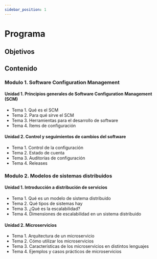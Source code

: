 ```yaml
---
sidebar_position: 1
---
```

# Programa

## Objetivos

## Contenido

### Modulo 1. Software Configuration Management
#### Unidad 1. Principios generales de Software Configuration Management (SCM)
- Tema 1. Qué es el SCM 
- Tema 2. Para qué sirve el SCM
- Tema 3. Herramientas para el desarrollo de software
- Tema 4. Ítems de configuración

#### Unidad 2. Control y seguimientos de cambios del software
- Tema 1. Control de la configuración 
- Tema 2. Estado de cuenta
- Tema 3. Auditorías de configuración
- Tema 4. Releases 

### Modulo 2. Modelos de sistemas distribuidos
#### Unidad 1. Introducción a distribución de servicios
- Tema 1. Qué es un modelo de sistema distribuido             
- Tema 2. Qué tipos de sistemas hay 
- Tema 3. ¿Qué es la escalabilidad? 
- Tema 4. Dimensiones de escalabilidad en un sistema distribuido

#### Unidad 2. Microservicios 
- Tema 1. Arquitectura de un microservicio
- Tema 2. Cómo utilizar los microservicios
- Tema 3. Características de los microservicios en distintos lenguajes 
- Tema 4. Ejemplos y casos prácticos de microservicios